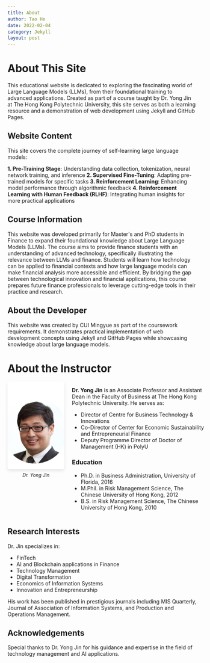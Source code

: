 ```yaml
---
title: About
author: Tao He
date: 2022-02-04
category: Jekyll
layout: post
---
```


# About This Site

This educational website is dedicated to exploring the fascinating world of Large Language Models (LLMs), from their foundational training to advanced applications. Created as part of a course taught by Dr. Yong Jin at The Hong Kong Polytechnic University, this site serves as both a learning resource and a demonstration of web development using Jekyll and GitHub Pages.

## Website Content

This site covers the complete journey of self-learning large language models:

**1. Pre-Training Stage**: Understanding data collection, tokenization, neural network training, and inference
**2. Supervised Fine-Tuning**: Adapting pre-trained models for specific tasks
**3. Reinforcement Learning**: Enhancing model performance through algorithmic feedback
**4. Reinforcement Learning with Human Feedback (RLHF)**: Integrating human insights for more practical applications

## Course Information

This website was developed primarily for Master's and PhD students in Finance to expand their foundational knowledge about Large Language Models (LLMs). The course aims to provide finance students with an understanding of advanced technology, specifically illustrating the relevance between LLMs and finance. Students will learn how technology can be applied to financial contexts and how large language models can make financial analysis more accessible and efficient. By bridging the gap between technological innovation and financial applications, this course prepares future finance professionals to leverage cutting-edge tools in their practice and research.

## About the Developer

This website was created by CUI Mingyue as part of the coursework requirements. It demonstrates practical implementation of web development concepts using Jekyll and GitHub Pages while showcasing knowledge about large language models.

# About the Instructor

<div style="display: flex; align-items: flex-start; margin-bottom: 20px;">
  <div style="flex: 0 0 30%; padding-right: 20px;">
     <img src="/assets/RIAIoTJinYongJimmy560860.png" alt="Dr. Yong Jin" style="width: 100%; border-radius: 5px; box-shadow: 0 4px 8px rgba(0,0,0,0.1);">
    <p style="font-size: 0.9em; text-align: center; margin-top: 5px;"><em>Dr. Yong Jin</em></p>
  </div>
  <div style="flex: 0 0 70%;">
    <p><strong>Dr. Yong Jin</strong> is an Associate Professor and Assistant Dean in the Faculty of Business at The Hong Kong Polytechnic University. He serves as:</p>
    <ul>
      <li>Director of Centre for Business Technology & Innovations</li>
      <li>Co-Director of Center for Economic Sustainability and Entrepreneurial Finance</li>
      <li>Deputy Programme Director of Doctor of Management (HK) in PolyU</li>
    </ul>
    <h3>Education</h3>
    <ul>
      <li>Ph.D. in Business Administration, University of Florida, 2016</li>
      <li>M.Phil. in Risk Management Science, The Chinese University of Hong Kong, 2012</li>
      <li>B.S. in Risk Management Science, The Chinese University of Hong Kong, 2010</li>
    </ul>
  </div>
</div>

## Research Interests
Dr. Jin specializes in:
- FinTech
- AI and Blockchain applications in Finance
- Technology Management
- Digital Transformation
- Economics of Information Systems
- Innovation and Entrepreneurship

His work has been published in prestigious journals including MIS Quarterly, Journal of Association of Information Systems, and Production and Operations Management.


## Acknowledgements

Special thanks to Dr. Yong Jin for his guidance and expertise in the field of technology management and AI applications.
